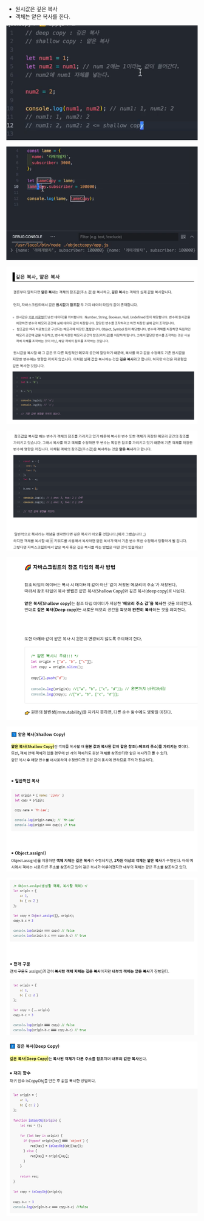 - 원시값은 깊은 복사
- 객체는 얕은 복사를 한다.

![image-20230316215303578](assets/image-20230316215303578.png)



![image-20230316215251848](assets/image-20230316215251848.png)

![image-20230316220140872](assets/image-20230316220140872.png)

![image-20230316220153040](assets/image-20230316220153040.png)



![image-20230316220448776](assets/image-20230316220448776.png)

![image-20230316220459756](assets/image-20230316220459756.png)

![image-20230316220510564](assets/image-20230316220510564.png)

![image-20230316220522599](assets/image-20230316220522599.png)